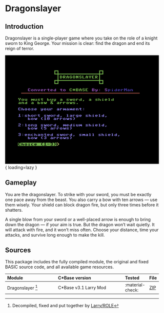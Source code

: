 <style>
    table th:first-of-type {
        width: 40%;
    }
    table th:nth-of-type(2) {
        width: 100%;
    }
    table th:nth-of-type(3) {
        width: 100%;
    }
    table th:nth-of-type(4) {
        width: 100%;
    }
</style>

# Dragonslayer

## Introduction
Dragonslayer is a single-player game where you take on the role of a knight sworn to King George. Your mission is clear: find the dragon and end its reign of terror.

![opening screen](../../assets/images/cbase-games/dragonslayer/opening-screen.png){ loading=lazy }

## Gameplay
You are the dragonslayer. To strike with your sword, you must be exactly one pace away from the beast. You also carry a bow with ten arrows — use them wisely. Your shield can block dragon fire, but only three times before it shatters.

A single blow from your sword or a well-placed arrow is enough to bring down the dragon — if your aim is true. But the dragon won’t wait quietly. It will attack with fire, and it won’t miss often. Choose your distance, time your attacks, and survive long enough to make the kill.

## Sources
This package includes the fully compiled module, the original and fixed BASIC source code, and all available game resources.

| Module            | C\*Base version        | Tested           | File                            |
| :---------------- | :--------------------- | :--------------- | ------------------------------- |
| Dragonslayer [^1] | C\*Base v3.1 Larry Mod | :material-check: | [ZIP](sources/dragonslayer.zip) |

[^1]: Decompiled, fixed and put together by [Larry/ROLE](https://csdb.dk/scener/?id=7207)